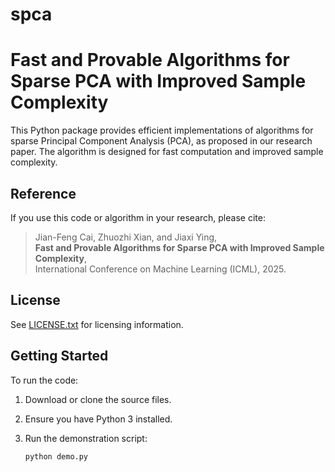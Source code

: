 # spca

# Fast and Provable Algorithms for Sparse PCA with Improved Sample Complexity

This Python package provides efficient implementations of algorithms for sparse Principal Component Analysis (PCA), as proposed in our research paper. The algorithm is designed for fast computation and improved sample complexity.

## Reference

If you use this code or algorithm in your research, please cite:

> Jian-Feng Cai, Zhuozhi Xian, and Jiaxi Ying,  
> **Fast and Provable Algorithms for Sparse PCA with Improved Sample Complexity**,  
> International Conference on Machine Learning (ICML), 2025.

## License

See [LICENSE.txt](LICENSE.txt) for licensing information.

## Getting Started

To run the code:

1. Download or clone the source files.
2. Ensure you have Python 3 installed.
3. Run the demonstration script:

   ```bash
   python demo.py
